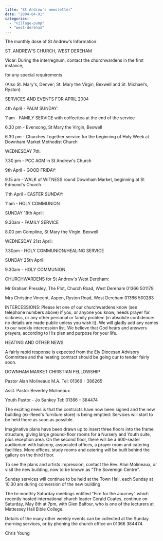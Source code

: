 ```yaml
---
title: "St Andrew's newsletter"
date: "2004-04-01"
categories: 
  - "village-pump"
  - "west-dereham"
---
```


The monthly dose of St Andrew's Information

ST. ANDREW'S CHURCH, WEST DEREHAM

Vicar: During the interregnum, contact the churchwardens in the first instance,

for any special requirements

(Also St. Mary's, Denver; St. Mary the Virgin, Bexwell and St. Michael's, Ryston)

SERVICES AND EVENTS FOR APRIL 2004

4th April - PALM SUNDAY:

11am - FAMILY SERVICE with coffee/tea at the end of the service

6.30 pm - Evensong, St Mary the Virgin, Bexwell

6.30 pm - Churches Together service for the beginning of Holy Week at Downham Market Methodist Church

WEDNESDAY 7th:

7.30 pm - PCC AGM in St Andrew's Church

9th April - GOOD FRIDAY:

9.15 am - WALK of WITNESS round Downham Market, beginning at St Edmund's Church

11th April - EASTER SUNDAY:

11am - HOLY COMMUNION

SUNDAY 18th April:

9.30am - FAMILY SERVICE

8.00 pm Compline, St Mary the Virgin, Bexwell

WEDNESDAY 21st April:

7.30pm - HOLY COMMUNION/HEALING SERVICE

SUNDAY 25th April:

9.30am - HOLY COMMUNION

CHURCHWARDENS for St Andrew's West Dereham:

Mr Graham Pressley, The Plot, Church Road, West Dereham 01366 501179

Mrs Christine Vincent, Aspen, Ryston Road, West Dereham 01366 500283

INTERCESSIONS: Please let one of our churchwardens know (see telephone numbers above) if you, or anyone you know, needs prayer for sickness, or any other personal or family problem (in absolute confidence: no details are made public unless you wish it). We will gladly add any names to our weekly intercession list. We believe that God hears and answers prayers, according to His plan and purpose for your life.

HEATING AND OTHER NEWS

A fairly rapid response is expected from the Ely Diocesan Advisory Committee and the heating contract should be going our to tender fairly soon.

DOWNHAM MARKET CHRISTIAN FELLOWSHIP

Pastor Alan Molineaux M.A. Tel: 01366 - 386265

Asst. Pastor Beverley Molineaux

Youth Pastor - Jo Sankey Tel: 01366 - 384474

The exciting news is that the contracts have now been signed and the new building (ex-Reed's furniture store) is being emptied: Services will start to be held there as soon as possible.

Imaginative plans have been drawn up to insert three floors into the frame structure, giving large ground-floor rooms for a Nursery and Youth suite, plus reception area. On the second floor, there will be a 600-seater auditorium with balcony, associated offices, a prayer room and catering facilities. More offices, study rooms and catering will be built behind the gallery on the third floor.

To see the plans and artists impression, contact the Rev. Alan Molineaux, or visit the new building, now to be known as "The Sovereign Centre".

Sunday services will continue to be held at the Town Hall, each Sunday at 10.30 am during conversion of the new building.

The bi-monthly Saturday meetings entitled "Fire for the Journey" which recently hosted international church leader Gerald Coates, continue on Saturday, May 8th at 7pm, with Glen Balfour, who is one of the lecturers at Mattessey Hall Bible College.

Details of the many other weekly events can be collected at the Sunday morning services, or by phoning the church office on 01366 384474.

Chris Young
